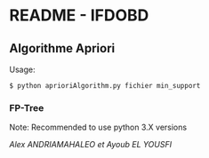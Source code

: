 # README - IFDOBD

## **Algorithme Apriori**

Usage:

`$ python aprioriAlgorithm.py fichier min_support`

### **FP-Tree**


Note: Recommended to use python 3.X versions

_Alex ANDRIAMAHALEO et Ayoub EL YOUSFI_
